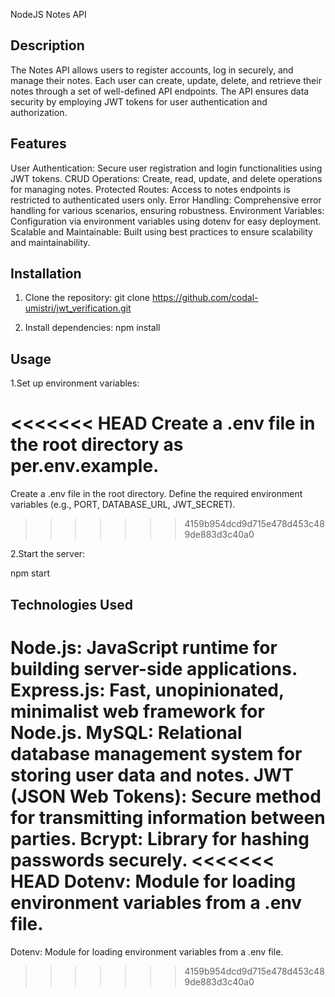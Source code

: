 NodeJS Notes API

## Description

The Notes API allows users to register accounts, log in securely, and manage their notes. Each user can create, update, delete, and retrieve their notes through a set of well-defined API endpoints. The API ensures data security by employing JWT tokens for user authentication and authorization.


##  Features

User Authentication: Secure user registration and login functionalities using JWT tokens.
CRUD Operations: Create, read, update, and delete operations for managing notes.
Protected Routes: Access to notes endpoints is restricted to authenticated users only.
Error Handling: Comprehensive error handling for various scenarios, ensuring robustness.
Environment Variables: Configuration via environment variables using dotenv for easy deployment.
Scalable and Maintainable: Built using best practices to ensure scalability and maintainability.


## Installation

1. Clone the repository: 
   git clone https://github.com/codal-umistri/jwt_verification.git

2. Install dependencies:
   npm install


## Usage

1.Set up environment variables:

<<<<<<< HEAD
Create a .env file in the root directory as per.env.example.
=======
Create a .env file in the root directory.
Define the required environment variables (e.g., PORT, DATABASE_URL, JWT_SECRET).
>>>>>>> 4159b954dcd9d715e478d453c489de883d3c40a0

2.Start the server:

npm start


## Technologies Used

Node.js: JavaScript runtime for building server-side applications.
Express.js: Fast, unopinionated, minimalist web framework for Node.js.
MySQL: Relational database management system for storing user data and notes.
JWT (JSON Web Tokens): Secure method for transmitting information between parties.
Bcrypt: Library for hashing passwords securely.
<<<<<<< HEAD
Dotenv: Module for loading environment variables from a .env file.
=======
Dotenv: Module for loading environment variables from a .env file.
>>>>>>> 4159b954dcd9d715e478d453c489de883d3c40a0
